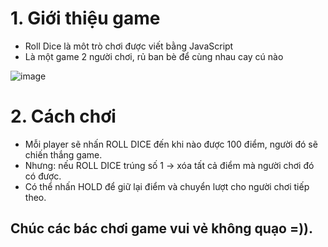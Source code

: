 # 1. Giới thiệu game
- Roll Dice là môt trò chơi được viết bằng JavaScript
- Là một game 2 người chơi, rủ ban bè để cùng nhau cay cú nào

![image](https://user-images.githubusercontent.com/88303019/161009727-7c52d8e3-98bc-464a-8b3e-e17e2d8e75be.png)


# 2. Cách chơi
- Mỗi player  sẽ nhấn ROLL DICE đến khi nào được 100 điểm, người đó sẽ chiến thắng game.
- Nhưng: nếu ROLL DICE trúng số 1 -> xóa tất cả điểm mà người chơi đó có được.
- Có thể nhấn HOLD để giữ lại điểm và chuyển lượt cho người chơi tiếp theo.

## Chúc các bác chơi game vui vẻ không quạo =)).
